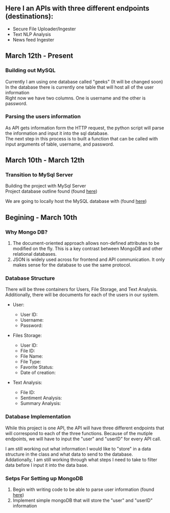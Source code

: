 ## Here I an APIs with three different endpoints (destinations):
* Secure File Uploader/Ingester
* Text NLP Analysis
* News feed Ingester

## March 12th - Present
### Building out MySQL
Currently I am using one database called "geeks" (It will be changed soon)  
In the database there is currently one table that will host all of the user information  
Right now we have two columns. One is username and the other is password. 

### Parsing the users information
As API gets information form the HTTP request, the python script will parse the information and input it into the sql database.  
The next step in this process is to built a function that can be called with input arguments of table, username, and password.  


## March 10th - March 12th
### Transition to MySql Server
Building the project with MySql Server  
Project database outline found (found [here](https://www.freecodecamp.org/news/connect-python-with-sql/))
  
We are going to locally host the MySQL database with (found [here](https://www.geeksforgeeks.org/how-to-connect-python-with-sql-database/))

## Begining - March 10th
### Why Mongo DB?
1.  The document-oriented approach allows non-defined attributes to be modified on the fly. This is a key contrast between MongoDB and other relational databases. 
2.  JSON is widely used across for frontend and API communication. It only makes sense for the database to use the same protocol. 


### Database Structure

There will be three containers for Users, File Storage, and Text Analysis.  
Additionally, there will be documents for each of the users in our system. 

* User:
	* User ID: 
	* Username:
	* Password:

* Files Storage:
 	* User ID:
	* File ID:
	* File Name:
	* File Type:
	* Favorite Status:
	* Date of creation:


* Text Analysis:
	* File ID:
	* Sentiment Analysis:
	* Summary Analysis:


### Database Implementation
While this project is one API, the API will have three different endpoints that will correspond to each of the three functions. 
Because of the mutiple endpoints, we will have to input the "user" and "userID" for every API call.  
  
I am still working out what information I would like to "store" in a data structure in the class and what data to send to the database.   
Addationally, I am still working through what steps I need to take to filter data before I input it into the data base.

### Setps For Setting up MongoDB
1. Begin with writing code to be able to parse user information (found [here](https://towardsdatascience.com/the-right-way-to-build-an-api-with-python-cd08ab285f8f))
2. Implement simple mongoDB that will store the "user" and "userID" information



